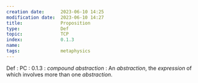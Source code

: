 ```yaml
---
creation date:		2023-06-10 14:25
modification date:	2023-06-10 14:27
title: 				Proposition
type:               Def
topic:              TCP
index:              0.1.3
name:               
tags:               metaphysics
---
```


Def : PC : 0.1.3 : $compound\ abstraction$ : An $abstraction$, the $expression$ of which involves more than one $abstraction$.